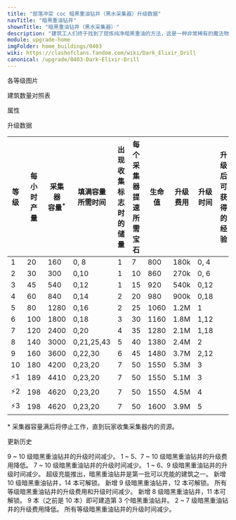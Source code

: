 ```yaml
---
title: "部落冲突 coc 暗黑重油钻井（黑水采集器）升级数据"
navTitle: "暗黑重油钻井"
shownTitle: "暗黑重油钻井（黑水采集器）"
description: "建筑工人们终于找到了提炼纯净暗黑重油的方法，这是一种非常稀有的魔法物质。"
module: upgrade-home
imgFolder: home_buildings/0403
wiki: https://clashofclans.fandom.com/wiki/Dark_Elixir_Drill
canonical: /upgrade/0403-Dark-Elixir-Drill
---
```


<UnitInfo :folder="$frontmatter.imgFolder" imgSrc="Dark_Elixir_Drill10.png" :imgAlt="$frontmatter.navTitle" :description="$frontmatter.description" :isSmallImg="true" />

<SmallTitle>各等级图片</SmallTitle>

<Panel>
    <UnitImgGroup :folder="$frontmatter.imgFolder">
        <UnitImg imgTitle="1 级" imgSrc="Dark_Elixir_Drill1.png" />
        <UnitImg imgTitle="2 级" imgSrc="Dark_Elixir_Drill2.png" />
        <UnitImg imgTitle="3 级" imgSrc="Dark_Elixir_Drill3.png" />
        <UnitImg imgTitle="4 级" imgSrc="Dark_Elixir_Drill4.png" />
        <UnitImg imgTitle="5 级" imgSrc="Dark_Elixir_Drill5.png" />
        <UnitImg imgTitle="6 级" imgSrc="Dark_Elixir_Drill6.png" />
        <UnitImg imgTitle="7 级" imgSrc="Dark_Elixir_Drill7.png" />
        <UnitImg imgTitle="8 级" imgSrc="Dark_Elixir_Drill8.png" />
        <UnitImg imgTitle="9 级" imgSrc="Dark_Elixir_Drill9.png" />
        <UnitImg imgTitle="10 级" imgSrc="Dark_Elixir_Drill10.png" />
    </UnitImgGroup>
</Panel>

<SmallTitle>建筑数量对照表</SmallTitle>

<BuildingNum>
    <BuildingNumRow title="大本等级" num="1 - 6, 7, 8, 9 - 17" />
    <BuildingNumRow title="建筑数量" num="    0, 1, 2,      3" />
</BuildingNum>

<SmallTitle>属性</SmallTitle>

<UnitProperties>
    <UnitProperty pKey="占地面积" pValue="3×3" />
    <UnitProperty pKey="判定面积" pValue="2×2" :isJudgeSquare="true" />
    <UnitProperty pKey="掠夺比例" pValue="75% (无上限)" />
</UnitProperties>

<SmallTitle>升级数据</SmallTitle>

<script setup>
const tableExtraInfo = [
    {
        "column": 2,
        "type": "number",
        "icon": "Dark_Elixir",
        "noGoldPass": true
    },
    {
        "column": 3,
        "type": "time",
        "gpClass": "building",
        "noGoldPass": true
    },
    {
        "column": 7,
        "type": "cost",
        "gpClass": "building",
        "icon": "Elixir"
    },
    {
        "column": 8,
        "type": "time",
        "gpClass": "building"
    },
    {
        "column": 9,
        "type": "exp",
        "icon": "Exp"
    }
];
</script>

<UnitTable :tableExtraInfo="tableExtraInfo">

| 等级 |每小时产量|采集器<br>容量<sup>*</sup>|填满容量<br>所需时间|出现收集标志<br>时的储量|每个采集器<br>提速所需宝石|  生命值  | 升级费用  | 升级时间|升级后可<br>获得的经验| 所需<br>大本等级 |
| ---- |  ----   |           ---           |        ---       |          ---          |          ---           |    ---  |   ---    | ------  |        ---         |        ---      |
|   1  |    20   |           160           |    0, 8          |            1          |            7           |    800  |   180k   |   0, 4  |                    |         7       |
|   2  |    30   |           300           |    0,10          |            1          |           10           |    860  |   270k   |   0, 6  |                    |         7       |
|   3  |    45   |           540           |    0,12          |            1          |           15           |    920  |   540k   |   0,12  |                    |         7       |
|   4  |    60   |           840           |    0,14          |            2          |           20           |    980  |   900k   |   0,18  |                    |         9       |
|   5  |    80   |          1280           |    0,16          |            2          |           25           |   1060  |   1.2M   |   1     |                    |         9       |
|   6  |   100   |          1800           |    0,18          |            3          |           30           |   1160  |   1.8M   |   1,12  |                    |         9       |
|   7  |   120   |          2400           |    0,20          |            4          |           35           |   1280  |   2.1M   |   1,18  |                    |        10       |
|   8  |   140   |          3000           |    0,21,25,43    |            5          |           40           |   1380  |   2.4M   |   2     |                    |        11       |
|   9  |   160   |          3600           |    0,22,30       |            6          |           45           |   1480  |   3.7M   |   2,12  |                    |        12       |
|  10  |   180   |          4200           |    0,23,20       |            7          |           50           |   1550  |   5.3M   |   3     |                    |        14       |
| ⚡1  |   189   |          4410           |    0,23,20       |            7          |           50           |   1550  |   5.1M   |   3     |                    |        16       |
| ⚡2  |   198   |          4620           |    0,23,20       |            7          |           50           |   1550  |   4.5M   |   4     |                    |        16       |
| ⚡3  |   198   |          4620           |    0,23,20       |            7          |           50           |   1600  |   3.9M   |   5     |                    |        16       |
</UnitTable>

\* 采集器容量满后将停止工作，直到玩家收集采集器内的资源。

<SmallTitle>更新历史</SmallTitle>

<Timeline>
    <TimelineItem date="2025/10/06">
        <TimelineRow>9 ~ 10 级暗黑重油钻井的升级时间减少。</TimelineRow>
    </TimelineItem>
    <TimelineItem date="2025/03/24">
        <TimelineRow>1 ~ 5、7 ~ 10 级暗黑重油钻井的升级费用降低。</TimelineRow>
        <TimelineRow>7 ~ 10 级暗黑重油钻井的升级时间减少。</TimelineRow>       
    </TimelineItem>
    <TimelineItem date="2024/11/25">
        <TimelineRow>1 ~ 6、9 级暗黑重油钻井的升级时间减少。</TimelineRow>
    </TimelineItem>
    <TimelineItem date="2024/09/09">
        <TimelineRow>超级充能推出，暗黑重油钻井是第一批可以充能的建筑之一。</TimelineRow>
    </TimelineItem>
    <TimelineItem date="2024/02/27">
        <TimelineRow>新增 10 级暗黑重油钻井，14 本可解锁。</TimelineRow>
    </TimelineItem>
    <TimelineItem date="2021/12/09">
        <TimelineRow>新增 9 级暗黑重油钻井，12 本可解锁。</TimelineRow>
    </TimelineItem>
    <TimelineItem date="2021/04/12">
        <TimelineRow>所有等级暗黑重油钻井的升级费用和升级时间减少。</TimelineRow>
    </TimelineItem>
    <TimelineItem date="2020/03/30">
        <TimelineRow>新增 8 级暗黑重油钻井，11 本可解锁。</TimelineRow>
        <TimelineRow>9 本（之前是 10 本）即可建造第 3 个暗黑重油钻井。</TimelineRow>
    </TimelineItem>
    <TimelineItem date="2019/04/02">
        <TimelineRow>2 ~ 7 级暗黑重油钻井的升级费用降低。</TimelineRow>
        <TimelineRow>所有等级暗黑重油钻井的升级时间减少。</TimelineRow>       
    </TimelineItem>
    <TimelineItem :historyBottom="true" />
</Timeline>